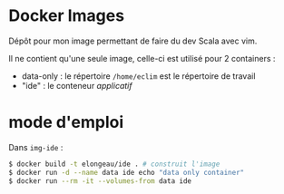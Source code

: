 # Docker Images

Dépôt pour mon image permettant de faire du dev Scala avec vim.

Il ne contient qu'une seule image, celle-ci est utilisé pour 2 containers :

* data-only : le répertoire `/home/eclim` est le répertoire de travail
* "ide" : le conteneur *applicatif*

# mode d'emploi

Dans `img-ide` :
```bash
$ docker build -t elongeau/ide . # construit l'image
$ docker run -d --name data ide echo "data only container"
$ docker run --rm -it --volumes-from data ide
```
